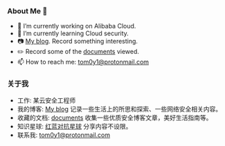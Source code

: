 ### About Me 👋

- 🔭 I’m currently working on Alibaba Cloud.
- 🌱 I’m currently learning Cloud security.
- :camera: [My blog](https://tom0li.github.io/). Record something interesting.
- :pencil2: Record some of the [documents](https://github.com/tom0li/collection-document) viewed.
- 📫 How to reach me: tom0y1@protonmail.com

### 关于我

- 工作: 某云安全工程师
- 我的博客: [My blog](https://tom0li.github.io/) 记录一些生活上的所思和探索、一些网络安全相关内容。
- 收藏的文档: [documents](https://github.com/tom0li/collection-document) 收集一些优质安全博客文章，美好生活指南等。
- 知识星球: [红蓝对抗星球](https://t.zsxq.com/JuzZjAQ) 分享内容不设限。
- 联系我: tom0y1@protonmail.com

